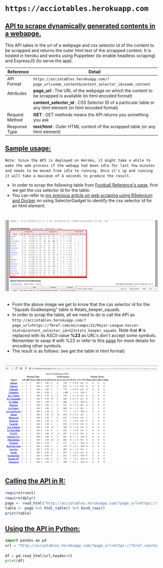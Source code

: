 # `https://acciotables.herokuapp.com`

## <ins>API to scrape dynamically generated contents in a webapge.</ins>

This API takes in the url of a webpage and css selector id of the content to be scrapped and returns the outer html text of the scrapped content. It is hosted in heroku and works using Puppeteer (to enable headless scraping) and ExpressJS (to serve the app). 


| Reference | Detail |
| - | - |
| API Format | `https://acciotables.herokuapp.com/?page_url=some_content&content_selector_id=some_content` |
| Attributes |  **page_url** : The URL of the webpage on which the content to be scrapped is available (in html encoded format)  |
|  | **content_selector_id** : CSS Selector ID of a particular table or any html element (in html encoded format)|
| Request Method | **GET** : GET methods means the API returns you something you ask |
| Response Type | **text/html** : Outer HTML content of the scrapped table (or any html element) |

## <ins> Sample usage:</ins>

`Note: Since the API is deployed on Heroku, it might take a while to wake the web process if the webapp had been idle for last few minutes and needs to be moved from idle to running. Once it's up and running it will take a maximum of 4 seconds to produce the result.`

* In order to scrap the following table from [Football Reference's page](https://fbref.com/en/comps/22/Major-League-Soccer-Stats), first we get the css selector id for the table. 
* You can refer to  [my previous article on web scraping using RSelenium and Docker](https://npranav10.github.io/blog/scraping_fbref_data.html) on using SelectorGadget to identify the css selector id for an html element.

# <p align="center"><img src="https://raw.githubusercontent.com/npranav10/npranav10.github.io/master/blog/scraping-fbref-data/selectorgadget.png" width="800" /></p>
* From the above image we get to know that the css selector id for the "Squads Goalkeeping" table is #stats_keeper_squads.
* In order to scrap the table, all we need to do is call the API as 
`http://acciotables.herokuapp.com/?page_url=https://fbref.com/en/comps/22/Major-League-Soccer-Stats&content_selector_id=%23stats_keeper_squads`.
 Note that **#** is replaced with its ASCII value **%23** as URL's don't accept some symbols. Remember to swap # with %23 or refer to this [page](https://krypted.com/utilities/html-encoding-reference/) for more details for encoding other symbols.
* The result is as follows: (we get the table in html format)
# <p align="center"><img src="https://raw.githubusercontent.com/npranav10/acciotables/master/accio.png" width="800" /></p>

## <ins> Calling the API in R:</ins>
```r
require(rvest)
require(dplyr)
page <- read_html("http://acciotables.herokuapp.com/?page_url=https://fbref.com/en/comps/22/Major-League-Soccer-Stats&content_selector_id=%23stats_keeper_squads")
table <- page %>% html_table() %>% bind_rows()
print(table)
```

## <ins> Using the API in Python:</ins>
```python
import pandas as pd
url = "http://acciotables.herokuapp.com/?page_url=https://fbref.com/en/comps/22/Major-League-Soccer-Stats&content_selector_id=%23stats_keeper_squads"

df = pd.read_html(url,header=0)
print(df)
```
